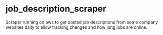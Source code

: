 # job_description_scraper

Scraper running on aws to get posted job descriptions from some company websites daily to allow tracking changes and how long jobs are online.
